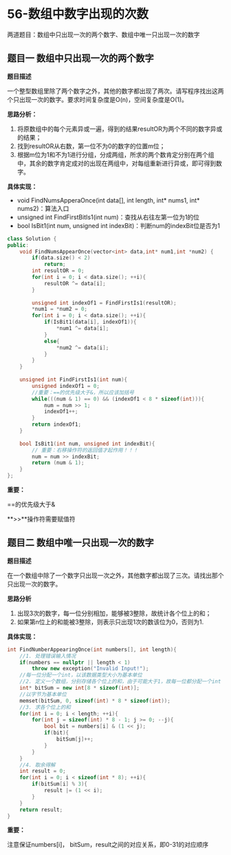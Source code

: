 # 56-数组中数字出现的次数

两道题目：数组中只出现一次的两个数字、数组中唯一只出现一次的数字

## 题目一 数组中只出现一次的两个数字

**题目描述**

一个整型数组里除了两个数字之外，其他的数字都出现了两次。请写程序找出这两个只出现一次的数字。要求时间复杂度是O(n)，空间复杂度是O(1)。

**思路分析：**

1. 将原数组中的每个元素异或一遍，得到的结果resultOR为两个不同的数字异或的结果；
2. 找到resultOR从右数，第一位不为0的数字的位置m位；
3. 根据m位为1和不为1进行分组，分成两组，所求的两个数肯定分别在两个组中，其余的数字肯定成对的出现在两组中，对每组重新进行异或，即可得到数字。

**具体实现：**

- void FindNumsApperaOnce(int data[], int length, int* nums1, int* nums2)：算法入口
- unsigned int FindFirstBitIs1(int num)：查找从右往左第一位为1的位
- bool IsBit1(int num, unsigned int indexBit)：判断num的indexBit位是否为1

```c++
class Solution {
public:
    void FindNumsAppearOnce(vector<int> data,int* num1,int *num2) {
        if(data.size() < 2)
            return;
        int resultOR = 0;
        for(int i = 0; i < data.size(); ++i){
            resultOR ^= data[i];
        }
        
        unsigned int indexOf1 = FindFirstIs1(resultOR);
        *num1 = *num2 = 0;
        for(int i = 0; i < data.size(); ++i){
            if(IsBit1(data[i], indexOf1)){
                *num1 ^= data[i];
            }
            else{
                *num2 ^= data[i];
            }
        }
    }
    
    unsigned int FindFirstIs1(int num){
        unsigned indexOf1 = 0;
        //重要：==的优先级大于&，所以应该加括号
        while(((num & 1) == 0) && (indexOf1 < 8 * sizeof(int))){
            num = num >> 1;
            indexOf1++;
        }
        return indexOf1;
    }
    
    bool IsBit1(int num, unsigned int indexBit){
        // 重要：右移操作符的返回值才起作用！！！
        num = num >> indexBit;
        return (num & 1);
    }
};
```

**重要：**

==的优先级大于&

**>>**操作符需要赋值符

## 题目二 数组中唯一只出现一次的数字

**题目描述**

在一个数组中除了一个数字只出现一次之外，其他数字都出现了三次。请找出那个只出现一次的数字。

**思路分析**

1. 出现3次的数字，每一位分别相加，能够被3整除，故统计各个位上的和；
2. 如果第n位上的和能被3整除，则表示只出现1次的数该位为0，否则为1.

**具体实现：**

```c++
int FindNumberAppearingOnce(int numbers[], int length){
    //1. 处理错误输入情况
    if(numbers == nullptr || length < 1)
        throw new exception("Invalid Input!");
    //每一位分配一个int，以该数据类型大小为基本单位
    //2. 定义一个数组，分别存储各个位上的和，由于可能大于1，故每一位都分配一个int
    int* bitSum = new int[8 * sizeof(int)];
    //以字节为基本单位
    memset(bitSum, 0, sizeof(int) * 8 * sizeof(int));
    //3. 求各个位上的和
    for(int i = 0; i < length; ++i){
        for(int j = sizeof(int) * 8 - 1; j >= 0; --j){
            bool bit = numbers[i] & (1 << j);
            if(bit){
                bitSum[j]++;
            }
        }
    }
    //4. 取余得解
    int result = 0;
    for(int i = 0; i < sizeof(int * 8); ++i){
        if(bitSum[i] % 3){
            result |= (1 << i);
        }
    }
    return result;
}
```

**重要：**

注意保证numbers[i]， bitSum，result之间的对应关系，即0-31的对应顺序